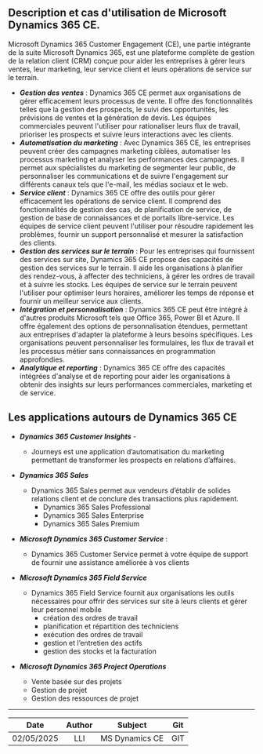 
## Description et cas d'utilisation de Microsoft Dynamics 365 CE.

Microsoft Dynamics 365 Customer Engagement (CE), une partie intégrante de la suite Microsoft Dynamics 365, est une plateforme complète de gestion de la relation client (CRM) conçue pour aider les entreprises à gérer leurs ventes, leur marketing, leur service client et leurs opérations de service sur le terrain. 

- ***Gestion des ventes*** : Dynamics 365 CE permet aux organisations de gérer efficacement leurs processus de vente. Il offre des fonctionnalités telles que la gestion des prospects, le suivi des opportunités, les prévisions de ventes et la génération de devis. Les équipes commerciales peuvent l'utiliser pour rationaliser leurs flux de travail, prioriser les prospects et suivre leurs interactions avec les clients.
- ***Automatisation du marketing*** : Avec Dynamics 365 CE, les entreprises peuvent créer des campagnes marketing ciblées, automatiser les processus marketing et analyser les performances des campagnes. Il permet aux spécialistes du marketing de segmenter leur public, de personnaliser les communications et de suivre l'engagement sur différents canaux tels que l'e-mail, les médias sociaux et le web.
- ***Service client*** : Dynamics 365 CE offre des outils pour gérer efficacement les opérations de service client. Il comprend des fonctionnalités de gestion des cas, de planification de service, de gestion de base de connaissances et de portails libre-service. Les équipes de service client peuvent l'utiliser pour résoudre rapidement les problèmes, fournir un support personnalisé et mesurer la satisfaction des clients.
- ***Gestion des services sur le terrain*** : Pour les entreprises qui fournissent des services sur site, Dynamics 365 CE propose des capacités de gestion des services sur le terrain. Il aide les organisations à planifier des rendez-vous, à affecter des techniciens, à gérer les ordres de travail et à suivre les stocks. Les équipes de service sur le terrain peuvent l'utiliser pour optimiser leurs horaires, améliorer les temps de réponse et fournir un meilleur service aux clients.
- ***Intégration et personnalisation*** : Dynamics 365 CE peut être intégré à d'autres produits Microsoft tels que Office 365, Power BI et Azure. Il offre également des options de personnalisation étendues, permettant aux entreprises d'adapter la plateforme à leurs besoins spécifiques. Les organisations peuvent personnaliser les formulaires, les flux de travail et les processus métier sans connaissances en programmation approfondies.
- ***Analytique et reporting*** : Dynamics 365 CE offre des capacités intégrées d'analyse et de reporting pour aider les organisations à obtenir des insights sur leurs performances commerciales, marketing et de service.


## Les applications autours de Dynamics 365 CE

- ***Dynamics 365 Customer Insights*** - 
  - Journeys est une application d’automatisation du marketing permettant de transformer les prospects en relations d’affaires.

- ***Dynamics 365 Sales*** 
  - Dynamics 365 Sales permet aux vendeurs d’établir de solides relations client et de conclure des transactions plus rapidement.
    - Dynamics 365 Sales Professional
    - Dynamics 365 Sales Enterprise
    - Dynamics 365 Sales Premium

- ***Microsoft Dynamics 365 Customer Service*** :
  - Dynamics 365 Customer Service permet à votre équipe de support de fournir une assistance améliorée à vos clients
- ***Microsoft Dynamics 365 Field Service***
  - Dynamics 365 Field Service fournit aux organisations les outils nécessaires pour offrir des services sur site à leurs clients et gérer leur personnel mobile
    - création des ordres de travail
    - planification et répartition des techniciens
    - exécution des ordres de travail
    - gestion et l’entretien des actifs
    - gestion des stocks et la facturation
- ***Microsoft Dynamics 365 Project Operations***
  - Vente basée sur des projets
  - Gestion de projet
  - Gestion des ressources de projet
  


---
|Date|Author|Subject|Git|
|:---:|:---:|:---:|---|
|02/05/2025|LLI|MS Dynamics CE|GIT|
